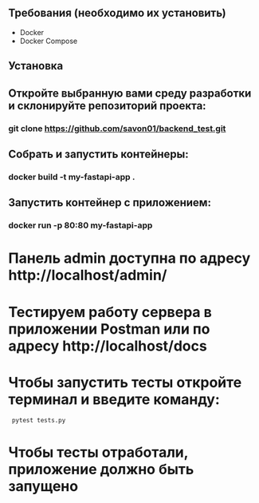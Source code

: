 ## Требования (необходимо их установить)

- Docker
- Docker Compose

## Установка

## Откройте выбранную вами среду разработки и склонируйте репозиторий проекта:

### git clone https://github.com/savon01/backend_test.git

## Собрать и запустить контейнеры:
### docker build -t my-fastapi-app .

## Запустить контейнер с приложением:
### docker run -p 80:80 my-fastapi-app

# Панель admin доступна по адресу http://localhost/admin/

# Тестируем работу сервера в приложении Postman или по адресу http://localhost/docs

# Чтобы запустить тесты откройте терминал и введите команду:
```
 pytest tests.py
```
# Чтобы тесты отработали, приложение должно быть запущено

